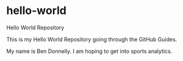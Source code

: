 # hello-world
Hello World Repository

This is my Hello World Repository going through the GitHub Guides.

My name is Ben Donnelly.  I am hoping to get into sports analytics.
